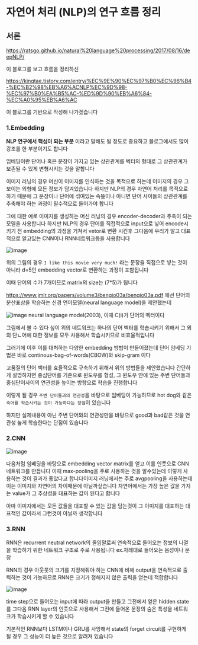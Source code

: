 # 자연어 처리 (NLP)의 연구 흐름 정리

## 서론 

https://ratsgo.github.io/natural%20language%20processing/2017/08/16/deepNLP/

이 블로그를 보고 흐름을 정리하신 

https://kingtae.tistory.com/entry/%EC%9E%90%EC%97%B0%EC%96%B4-%EC%B2%98%EB%A6%ACNLP%EC%9D%98-%EC%97%B0%EA%B5%AC-%ED%9D%90%EB%A6%84-%EC%A0%95%EB%A6%AC 

이 블로그를 기반으로 작성해 나가겠습니다 

### 1.Embedding 

**NLP 연구에서 핵심이 되는 부분** 이라고 말해도 될 정도로 중요하고 블로그에서도 많이 강조를 한 부분이기도 합니다 

임베딩이란 단어나 혹은 문장이 가지고 있는 상관관계를 벡터의 형태로 그 상관관계가 보존될 수 있게 변형시키는 것을 말합니다 

이미지 러닝의 경우 머신이 이미지를 인식하는 것을 목적으로 하는데 이미지의 경우 그 보이는 외형에 모든 정보가 담겨있습니다 
하지만 NLP의 경우 자연어 처리를 목적으로 하기 때문에 그 문장이나 단어에 섞여있는 속뜼이나 아니면 단어 사이들의 상관관계를 추축해야 하는 과정이 필수적으로 들어가야 합니다 

그에 대한 예로 이미지를 생성하는 머신 러닝의 경우 encoder-decoder과 주축이 되는 모델을 사용합니다 
하지만 NLP의 경우 단어를 직접적으로 input으로 넣어 encode시키기 전 embedding의 과정을 거쳐서 vetor로 변환 시킨후 그다음에 우리가 알고 대표적으로 알고있는 CNN이나 RNN네트워크등을 사용합니다 

![image](https://user-images.githubusercontent.com/80239748/152793888-aedfef79-b8d4-46df-92ac-6e2ef5413b8c.png)

위의 그림의 경우 `I like this movie very much!` 라는 문장을 직접으로 넣는 것이 아니라 d=5인 embedding vector로 변환하는 과정이 포함됩니다 

이때 단어의 수가 7개이므로 matrix의 size는 (7*5)가 됩니다 

https://www.jmlr.org/papers/volume3/bengio03a/bengio03a.pdf 에선 단어의 분산표상을 학습하는 신경 언어모델(neural language model)을 제안했는데 

![image](https://user-images.githubusercontent.com/80239748/152794506-ecb749e5-904d-4fc0-865c-4e73def8bffd.png)
neural language model(2003), 이때 C(i)가 단어의 벡터이다 

그림에서 볼 수 있다 싶이 위의 네트워크는 하나의 단어 벡터를 학습시키기 위해서 그 외의 단ㄴ어에 대한 정보를 모두 사용해서 학습시키므로 비효율적입니다 

그러기에 이후 이를 대처하는 다양한 embedding 방법이 만들어졌는데 단어 임베딩 기법은 바로 continous-bag-of-words(CBOW)와 skip-gram 이다 

고품질의 단어 벡터를 효율적으로 구축하기 위해서 위의 방법들을 제안했습니다 간단하게 설명하자면 중심단어를 기준으로 윈도우를 형성, 그 윈도우 안에 있는 주변 단어들과 중심단어사이의 연관성을 높이는 방향으로 학습을 진행합니다 

이렇게 될 경우 `주변 단어들과의 연관성`을 바탕으로 임베딩이 가능하므로 hot dog와 같은 `숙어를 학습시키는 것이 가능하다는 장점`이 있습니다 

하지만 실제내용이 아닌 주변 단어와의 연관성만을 바탕으로 good과 bad같은 것을 연관성 높게 학습한다는 단점이 있습니다 

### 2.CNN

![image](https://user-images.githubusercontent.com/80239748/152990171-fe3fc990-c757-4954-9775-a4f1bcf38d3e.png)

다음처럼 임베딩을 바탕으로 embedding vector matrix를 얻고 이를 인풋으로 CNN 네트워크를 만듭니다 
이때 max-pooling을 주로 사용하는 것을 알수있는데 이렇게 사용하는 것이 결과가 좋았다고 합니다이미지 러닝에서는 주로 avgpooling을 사용하는데 이는 이미지와 자연어의 차이때문에 아닐까싶습니다 자연어에서는 가장 높은 값을 가지는 value가 그 추상성을 대표하는 값이 된다고 합니다 

아마 이미지에서는 모든 값들을 대표할 수 있는 값을 담는것이 그 이미지를 대표하는 대표적인 값이라서 그런것이 아닐까 생각합니다 

### 3.RNN

RNN은 recurrent neutral network의 줄임말로써 연속적으로 들어오는 정보의 나열을 학습하기 위한 네트워크 구조로 주로 사용됩니다 ex.차례대로 들어오는 음성이나 문장 

RNN의 경우 아웃풋의 크기를 지정해줘야 하는 CNN에 비해 output을 연속적으로 출력하는 것이 가능하므로 RNN은 크기가 정해지지 않은 출력을 얻는데 적합합니다 

![image](https://user-images.githubusercontent.com/80239748/153714575-b94572ce-eb3e-4768-9454-2fbe1743338f.png)

time step으로 들어오는 input에 따라 output을 만들고 그전에서 얻은 hidden state를 그다음 RNN layer의 인풋으로 사용해서 그전에 들어온 문장의 숨은 특성을 네트워크가 학습시키게 할 수 있습니다 

기본적인 RNN보다 LSTM이나 GRU를 사앙해서 state의 forget circuit를 구현하게 될 경우 그 성능이 더 높은 것으로 알려져 있습니다 